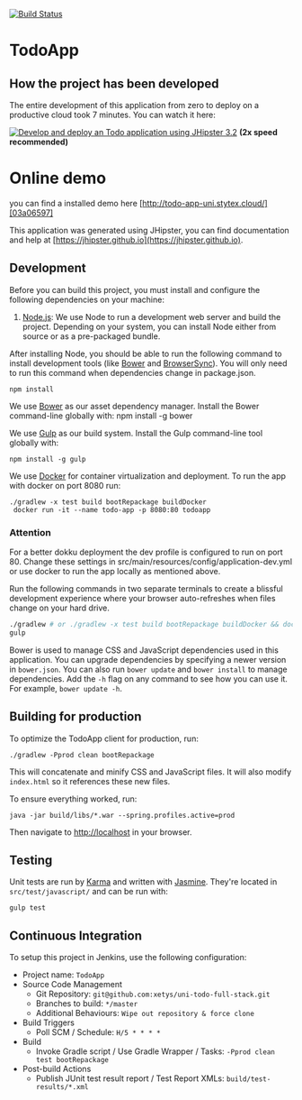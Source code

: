 [![Build Status](https://travis-ci.org/xetys/uni-todo-full-stack.svg?branch=master)](https://travis-ci.org/xetys/uni-todo-full-stack)

# TodoApp

## How the project has been developed

The entire development of this application from zero to deploy on a productive cloud took 7 minutes.
You can watch it here:

[![Develop and deploy an Todo application using JHipster 3.2](https://img.youtube.com/vi/0nuujPb53Xc/0.jpg)](https://www.youtube.com/watch?v=0nuujPb53Xc "Develop and deploy an Todo application using JHipster 3.2 ")
**(2x speed recommended)**

# Online demo

you can find a installed demo here [http://todo-app-uni.stytex.cloud/][03a06597]

  [03a06597]: http://todo-app-uni.stytex.cloud/ "Todo app demo"

This application was generated using JHipster, you can find documentation and help at [https://jhipster.github.io](https://jhipster.github.io).

## Development

Before you can build this project, you must install and configure the following dependencies on your machine:

1. [Node.js][]: We use Node to run a development web server and build the project.
   Depending on your system, you can install Node either from source or as a pre-packaged bundle.

After installing Node, you should be able to run the following command to install development tools (like
[Bower][] and [BrowserSync][]). You will only need to run this command when dependencies change in package.json.

    npm install
We use [Bower][] as our asset dependency manager. Install the Bower command-line globally with:
    npm install -g bower

We use [Gulp][] as our build system. Install the Gulp command-line tool globally with:

    npm install -g gulp

We use [Docker][] for container virtualization and deployment. To run the app with docker on port 8080 run:

    ./gradlew -x test build bootRepackage buildDocker
     docker run -it --name todo-app -p 8080:80 todoapp

### Attention

For a better dokku deployment the dev profile is configured to run on port 80. Change these settings in src/main/resources/config/application-dev.yml
or use docker to run the app locally as mentioned above.

Run the following commands in two separate terminals to create a blissful development experience where your browser
auto-refreshes when files change on your hard drive.

``` sh
./gradlew # or ./gradlew -x test build bootRepackage buildDocker && docker run -it --name todo-app -p 8080:80 todoapp
gulp
```

Bower is used to manage CSS and JavaScript dependencies used in this application. You can upgrade dependencies by
specifying a newer version in `bower.json`. You can also run `bower update` and `bower install` to manage dependencies.
Add the `-h` flag on any command to see how you can use it. For example, `bower update -h`.


## Building for production

To optimize the TodoApp client for production, run:

    ./gradlew -Pprod clean bootRepackage

This will concatenate and minify CSS and JavaScript files. It will also modify `index.html` so it references
these new files.

To ensure everything worked, run:

    java -jar build/libs/*.war --spring.profiles.active=prod

Then navigate to [http://localhost](http://localhost) in your browser.

## Testing

Unit tests are run by [Karma][] and written with [Jasmine][]. They're located in `src/test/javascript/` and can be run with:

    gulp test



## Continuous Integration

To setup this project in Jenkins, use the following configuration:

* Project name: `TodoApp`
* Source Code Management
    * Git Repository: `git@github.com:xetys/uni-todo-full-stack.git`
    * Branches to build: `*/master`
    * Additional Behaviours: `Wipe out repository & force clone`
* Build Triggers
    * Poll SCM / Schedule: `H/5 * * * *`
* Build
    * Invoke Gradle script / Use Gradle Wrapper / Tasks: `-Pprod clean test bootRepackage`
* Post-build Actions
    * Publish JUnit test result report / Test Report XMLs: `build/test-results/*.xml`

[Xetys GitHub]: https://github.com/xetys/uni-todo-full-stack
[JHipster]: https://jhipster.github.io/
[Node.js]: https://nodejs.org/
[Bower]: http://bower.io/
[Gulp]: http://gulpjs.com/
[BrowserSync]: http://www.browsersync.io/
[Karma]: http://karma-runner.github.io/
[Jasmine]: http://jasmine.github.io/2.0/introduction.html
[Protractor]: https://angular.github.io/protractor/
[Docker]: https://www.docker.com/
